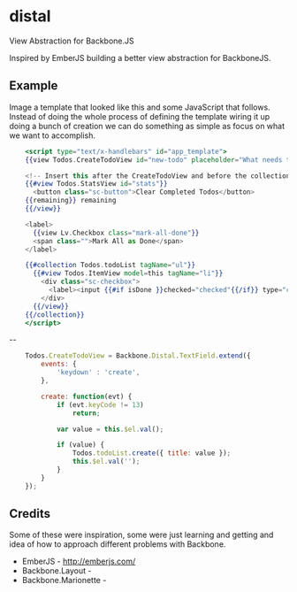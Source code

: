 distal
======

View Abstraction for Backbone.JS

Inspired by EmberJS building a better view abstraction for BackboneJS. 


Example
-------

Image a template that looked like this and some JavaScript that follows.  Instead of doing the
whole process of defining the template wiring it up doing a bunch of creation we can do 
something as simple as focus on what we want to accomplish.

```handlebars
    <script type="text/x-handlebars" id="app_template">
    {{view Todos.CreateTodoView id="new-todo" placeholder="What needs to be done?"}}

    <!-- Insert this after the CreateTodoView and before the collection. -->
    {{#view Todos.StatsView id="stats"}}
      <button class="sc-button">Clear Completed Todos</button>
    {{remaining}} remaining
    {{/view}}

    <label>
      {{view Lv.Checkbox class="mark-all-done"}}
      <span class="">Mark All as Done</span>
    </label>

    {{#collection Todos.todoList tagName="ul"}}
      {{#view Todos.ItemView model=this tagName="li"}}
        <div class="sc-checkbox">
          <label><input {{#if isDone }}checked="checked"{{/if}} type="checkbox">{{get title}}</label>
        </div>
      {{/view}}
    {{/collection}}
    </script>
```

--

```JavaScript
    Todos.CreateTodoView = Backbone.Distal.TextField.extend({
        events: {
            'keydown' : 'create',
        },

        create: function(evt) {
            if (evt.keyCode != 13)
                return;

            var value = this.$el.val();

            if (value) {
                Todos.todoList.create({ title: value });
                this.$el.val('');
            }
        }
    });
```
   

Credits
-------

Some of these were inspiration, some were just learning and getting and idea of how to approach
different problems with Backbone.

  * EmberJS - http://emberjs.com/
  * Backbone.Layout - 
  * Backbone.Marionette - 
  
